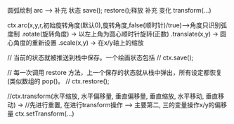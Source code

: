 圆弧绘制 arc 
  -->  补充 状态 save(); restore();释放
        补充  变化 transform(...)

  ctx.arc(x,y,r,初始旋转角度(默认0),旋转角度,false(顺时针)/true)-->角度只识别弧度制
    .rotate(旋转角度)  -> 以左上角为圆心顺时针旋转(正数)
    .translate(x,y)   ->  圆心角度的重新设置
    .scale(x,y)      ->  在x/y轴上的缩放
  
  // 当前的状态就被推送到栈中保存。一个绘画状态包括
  // ctx.save();
  
  // 每一次调用 restore 方法，上一个保存的状态就从栈中弹出，所有设定都恢复(类似数组的 pop()。
  // ctx.restore();

  //ctx.transform(水平缩放, 水平偏移量, 垂直偏移量, 垂直缩放, 水平移动, 垂直移动) 
    -> //先进行重置, 在进行transform操作  --> 主要第二, 三的变量操作x/y的偏移量
    ctx.setTransform(...) 